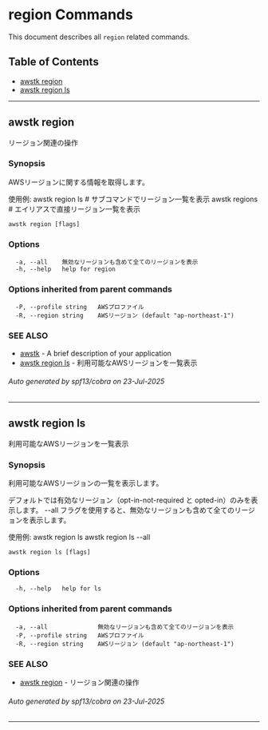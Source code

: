 # region Commands

This document describes all `region` related commands.

## Table of Contents

- [awstk region](#awstk-region)
- [awstk region ls](#awstk-region-ls)

---

## awstk region

リージョン関連の操作

### Synopsis

AWSリージョンに関する情報を取得します。

使用例:
  awstk region ls # サブコマンドでリージョン一覧を表示
  awstk regions # エイリアスで直接リージョン一覧を表示

```
awstk region [flags]
```

### Options

```
  -a, --all    無効なリージョンも含めて全てのリージョンを表示
  -h, --help   help for region
```

### Options inherited from parent commands

```
  -P, --profile string   AWSプロファイル
  -R, --region string    AWSリージョン (default "ap-northeast-1")
```

### SEE ALSO

* [awstk](awstk.md)	 - A brief description of your application
* [awstk region ls](awstk_region_ls.md)	 - 利用可能なAWSリージョンを一覧表示

###### Auto generated by spf13/cobra on 23-Jul-2025

---

## awstk region ls

利用可能なAWSリージョンを一覧表示

### Synopsis

利用可能なAWSリージョンの一覧を表示します。

デフォルトでは有効なリージョン（opt-in-not-required と opted-in）のみを表示します。
--all フラグを使用すると、無効なリージョンも含めて全てのリージョンを表示します。

使用例:
  awstk region ls
  awstk region ls --all

```
awstk region ls [flags]
```

### Options

```
  -h, --help   help for ls
```

### Options inherited from parent commands

```
  -a, --all              無効なリージョンも含めて全てのリージョンを表示
  -P, --profile string   AWSプロファイル
  -R, --region string    AWSリージョン (default "ap-northeast-1")
```

### SEE ALSO

* [awstk region](awstk_region.md)	 - リージョン関連の操作

###### Auto generated by spf13/cobra on 23-Jul-2025

---

